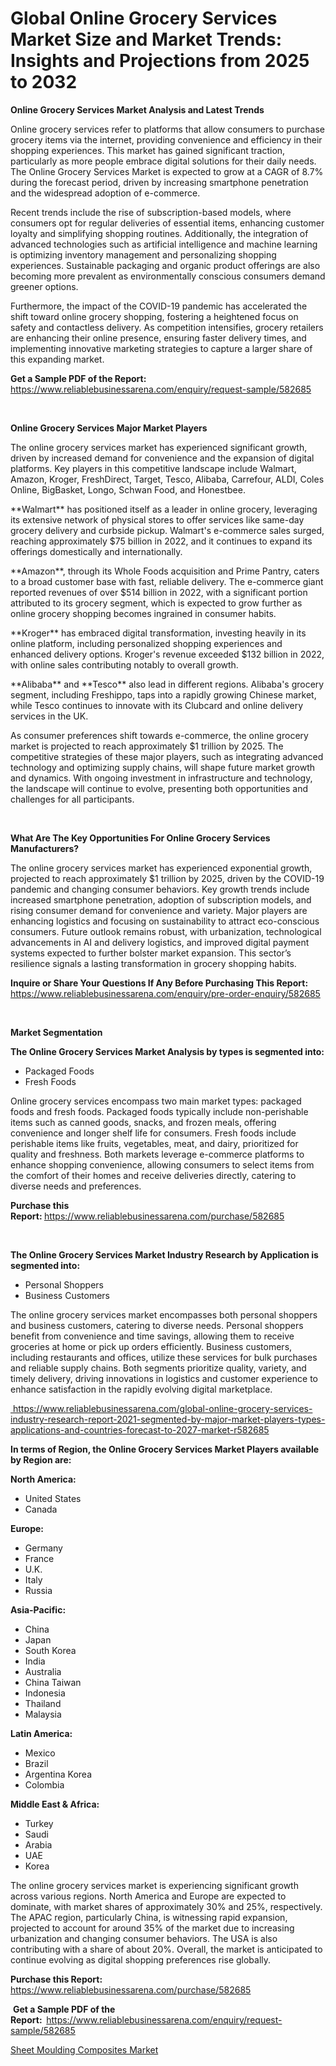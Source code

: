 <p><h1>Global Online Grocery Services Market Size and Market Trends: Insights and Projections from 2025 to 2032</h1></p><p><strong>Online Grocery Services Market Analysis and Latest Trends</strong></p>
<p><p>Online grocery services refer to platforms that allow consumers to purchase grocery items via the internet, providing convenience and efficiency in their shopping experiences. This market has gained significant traction, particularly as more people embrace digital solutions for their daily needs. The Online Grocery Services Market is expected to grow at a CAGR of 8.7% during the forecast period, driven by increasing smartphone penetration and the widespread adoption of e-commerce.</p><p>Recent trends include the rise of subscription-based models, where consumers opt for regular deliveries of essential items, enhancing customer loyalty and simplifying shopping routines. Additionally, the integration of advanced technologies such as artificial intelligence and machine learning is optimizing inventory management and personalizing shopping experiences. Sustainable packaging and organic product offerings are also becoming more prevalent as environmentally conscious consumers demand greener options. </p><p>Furthermore, the impact of the COVID-19 pandemic has accelerated the shift toward online grocery shopping, fostering a heightened focus on safety and contactless delivery. As competition intensifies, grocery retailers are enhancing their online presence, ensuring faster delivery times, and implementing innovative marketing strategies to capture a larger share of this expanding market.</p></p>
<p><strong>Get a Sample PDF of the Report:&nbsp;</strong> <a href="https://www.reliablebusinessarena.com/enquiry/request-sample/582685?utm_campaign=3189&utm_medium=2&utm_source=Github&utm_content=ia&utm_term=23032025&utm_id=online-grocery-services">https://www.reliablebusinessarena.com/enquiry/request-sample/582685</a></p>
<p>&nbsp;</p>
<p><strong>Online Grocery Services Major Market Players</strong></p>
<p><p>The online grocery services market has experienced significant growth, driven by increased demand for convenience and the expansion of digital platforms. Key players in this competitive landscape include Walmart, Amazon, Kroger, FreshDirect, Target, Tesco, Alibaba, Carrefour, ALDI, Coles Online, BigBasket, Longo, Schwan Food, and Honestbee.</p><p>**Walmart** has positioned itself as a leader in online grocery, leveraging its extensive network of physical stores to offer services like same-day grocery delivery and curbside pickup. Walmart's e-commerce sales surged, reaching approximately $75 billion in 2022, and it continues to expand its offerings domestically and internationally.</p><p>**Amazon**, through its Whole Foods acquisition and Prime Pantry, caters to a broad customer base with fast, reliable delivery. The e-commerce giant reported revenues of over $514 billion in 2022, with a significant portion attributed to its grocery segment, which is expected to grow further as online grocery shopping becomes ingrained in consumer habits.</p><p>**Kroger** has embraced digital transformation, investing heavily in its online platform, including personalized shopping experiences and enhanced delivery options. Kroger's revenue exceeded $132 billion in 2022, with online sales contributing notably to overall growth.</p><p>**Alibaba** and **Tesco** also lead in different regions. Alibaba's grocery segment, including Freshippo, taps into a rapidly growing Chinese market, while Tesco continues to innovate with its Clubcard and online delivery services in the UK.</p><p>As consumer preferences shift towards e-commerce, the online grocery market is projected to reach approximately $1 trillion by 2025. The competitive strategies of these major players, such as integrating advanced technology and optimizing supply chains, will shape future market growth and dynamics. With ongoing investment in infrastructure and technology, the landscape will continue to evolve, presenting both opportunities and challenges for all participants.</p></p>
<p>&nbsp;</p>
<p><strong>What Are The Key Opportunities For Online Grocery Services Manufacturers?</strong></p>
<p><p>The online grocery services market has experienced exponential growth, projected to reach approximately $1 trillion by 2025, driven by the COVID-19 pandemic and changing consumer behaviors. Key growth trends include increased smartphone penetration, adoption of subscription models, and rising consumer demand for convenience and variety. Major players are enhancing logistics and focusing on sustainability to attract eco-conscious consumers. Future outlook remains robust, with urbanization, technological advancements in AI and delivery logistics, and improved digital payment systems expected to further bolster market expansion. This sector’s resilience signals a lasting transformation in grocery shopping habits.</p></p>
<p><strong>Inquire or Share Your Questions If Any Before Purchasing This Report:</strong> <a href="https://www.reliablebusinessarena.com/enquiry/pre-order-enquiry/582685?utm_campaign=3189&utm_medium=2&utm_source=Github&utm_content=ia&utm_term=23032025&utm_id=online-grocery-services">https://www.reliablebusinessarena.com/enquiry/pre-order-enquiry/582685</a></p>
<p>&nbsp;</p>
<p><strong>Market Segmentation</strong></p>
<p><strong>The Online Grocery Services Market Analysis by types is segmented into:</strong></p>
<p><ul><li>Packaged Foods</li><li>Fresh Foods</li></ul></p>
<p><p>Online grocery services encompass two main market types: packaged foods and fresh foods. Packaged foods typically include non-perishable items such as canned goods, snacks, and frozen meals, offering convenience and longer shelf life for consumers. Fresh foods include perishable items like fruits, vegetables, meat, and dairy, prioritized for quality and freshness. Both markets leverage e-commerce platforms to enhance shopping convenience, allowing consumers to select items from the comfort of their homes and receive deliveries directly, catering to diverse needs and preferences.</p></p>
<p><strong>Purchase this Report:&nbsp;</strong><a href="https://www.reliablebusinessarena.com/purchase/582685?utm_campaign=3189&utm_medium=2&utm_source=Github&utm_content=ia&utm_term=23032025&utm_id=online-grocery-services">https://www.reliablebusinessarena.com/purchase/582685</a></p>
<p>&nbsp;</p>
<p><strong>The Online Grocery Services Market Industry Research by Application is segmented into:</strong></p>
<p><ul><li>Personal Shoppers</li><li>Business Customers</li></ul></p>
<p><p>The online grocery services market encompasses both personal shoppers and business customers, catering to diverse needs. Personal shoppers benefit from convenience and time savings, allowing them to receive groceries at home or pick up orders efficiently. Business customers, including restaurants and offices, utilize these services for bulk purchases and reliable supply chains. Both segments prioritize quality, variety, and timely delivery, driving innovations in logistics and customer experience to enhance satisfaction in the rapidly evolving digital marketplace.</p></p>
<p><a href="https://www.reliablebusinessarena.com/global-online-grocery-services-industry-research-report-2021-segmented-by-major-market-players-types-applications-and-countries-forecast-to-2027-market-r582685?utm_campaign=3189&utm_medium=2&utm_source=Github&utm_content=ia&utm_term=23032025&utm_id=online-grocery-services">&nbsp;https://www.reliablebusinessarena.com/global-online-grocery-services-industry-research-report-2021-segmented-by-major-market-players-types-applications-and-countries-forecast-to-2027-market-r582685</a></p>
<p><strong>In terms of Region, the Online Grocery Services Market Players available by Region are:</strong></p>
<p>
    <p> <strong> North America: </strong>
        <ul>
            <li>United States</li>
            <li>Canada</li>
        </ul>
        </p> 
    <p> <strong> Europe: </strong>
        <ul>
            <li>Germany</li>
            <li>France</li>
            <li>U.K.</li>
            <li>Italy</li>
            <li>Russia</li>
        </ul>
        </p> 
    <p> <strong> Asia-Pacific: </strong>
        <ul>
            <li>China</li>
            <li>Japan</li>
            <li>South Korea</li>
            <li>India</li>
            <li>Australia</li>
            <li>China Taiwan</li>
            <li>Indonesia</li>
            <li>Thailand</li>
            <li>Malaysia</li>
        </ul>
        </p> 
    <p> <strong> Latin America: </strong>
        <ul>
            <li>Mexico</li>
            <li>Brazil</li>
            <li>Argentina Korea</li>
            <li>Colombia</li>
        </ul>
        </p> 
    <p> <strong> Middle East & Africa: </strong>
        <ul>
            <li>Turkey</li>
            <li>Saudi</li>
            <li>Arabia</li>
            <li>UAE</li>
            <li>Korea</li>
        </ul>
    </p>
    </p>
<p><p>The online grocery services market is experiencing significant growth across various regions. North America and Europe are expected to dominate, with market shares of approximately 30% and 25%, respectively. The APAC region, particularly China, is witnessing rapid expansion, projected to account for around 35% of the market due to increasing urbanization and changing consumer behaviors. The USA is also contributing with a share of about 20%. Overall, the market is anticipated to continue evolving as digital shopping preferences rise globally.</p></p>
<p><strong>Purchase this Report: </strong><a href="https://www.reliablebusinessarena.com/purchase/582685?utm_campaign=3189&utm_medium=2&utm_source=Github&utm_content=ia&utm_term=23032025&utm_id=online-grocery-services">https://www.reliablebusinessarena.com/purchase/582685</a></p>
<p>&nbsp;<strong>Get a Sample PDF of the Report:&nbsp;&nbsp;</strong><a href="https://www.reliablebusinessarena.com/enquiry/request-sample/582685?utm_campaign=3189&utm_medium=2&utm_source=Github&utm_content=ia&utm_term=23032025&utm_id=online-grocery-services">https://www.reliablebusinessarena.com/enquiry/request-sample/582685</a></p>
<p><strong></strong></p>
<p><p><a href="https://github.com/anggigpps/Market-Research-Report-List-1/blob/main/sheet-moulding-composites-market.md?utm_campaign=3189&utm_medium=2&utm_source=Github&utm_content=ia&utm_term=23032025&utm_id=online-grocery-services">Sheet Moulding Composites Market</a></p></p>